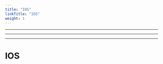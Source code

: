 ```yaml
---
title: "IOS"
linkTitle: "IOS"
weight: 1
---
```


---------------
---------------
---------------

# IOS